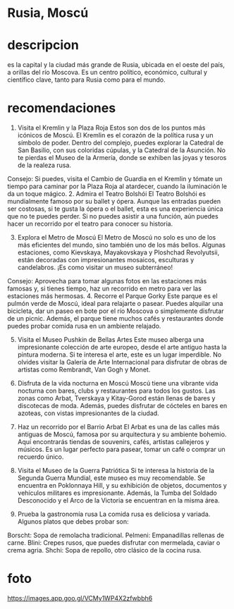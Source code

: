# Rusia, Moscú

# descripcion
es la capital y la ciudad más grande de Rusia, ubicada en el oeste del país, a orillas del río Moscova. Es un centro político, económico, cultural y científico clave, tanto para Rusia como para el mundo. 

# recomendaciones
1. Visita el Kremlin y la Plaza Roja
Estos son dos de los puntos más icónicos de Moscú. El Kremlin es el corazón de la política rusa y un símbolo de poder. Dentro del complejo, puedes explorar la Catedral de San Basilio, con sus coloridas cúpulas, y la Catedral de la Asunción. No te pierdas el Museo de la Armería, donde se exhiben las joyas y tesoros de la realeza rusa.

Consejo: Si puedes, visita el Cambio de Guardia en el Kremlin y tómate un tiempo para caminar por la Plaza Roja al atardecer, cuando la iluminación le da un toque mágico.
2. Admira el Teatro Bolshói
El Teatro Bolshói es mundialmente famoso por su ballet y ópera. Aunque las entradas pueden ser costosas, si te gusta la ópera o el ballet, esta es una experiencia única que no te puedes perder. Si no puedes asistir a una función, aún puedes hacer un recorrido por el teatro para conocer su historia.

3. Explora el Metro de Moscú
El Metro de Moscú no solo es uno de los más eficientes del mundo, sino también uno de los más bellos. Algunas estaciones, como Kievskaya, Mayakovskaya y Ploshchad Revolyutsii, están decoradas con impresionantes mosaicos, esculturas y candelabros. ¡Es como visitar un museo subterráneo!

Consejo: Aprovecha para tomar algunas fotos en las estaciones más famosas y, si tienes tiempo, haz un recorrido en metro para ver las estaciones más hermosas.
4. Recorre el Parque Gorky
Este parque es el pulmón verde de Moscú, ideal para relajarte o pasear. Puedes alquilar una bicicleta, dar un paseo en bote por el río Moscova o simplemente disfrutar de un picnic. Además, el parque tiene muchos cafés y restaurantes donde puedes probar comida rusa en un ambiente relajado.

5. Visita el Museo Pushkin de Bellas Artes
Este museo alberga una impresionante colección de arte europeo, desde el arte antiguo hasta la pintura moderna. Si te interesa el arte, este es un lugar imperdible. No olvides visitar la Galería de Arte Internacional para disfrutar de obras de artistas como Rembrandt, Van Gogh y Monet.

6. Disfruta de la vida nocturna en Moscú
Moscú tiene una vibrante vida nocturna con bares, clubs y restaurantes para todos los gustos. Las zonas como Arbat, Tverskaya y Kitay-Gorod están llenas de bares y discotecas de moda. Además, puedes disfrutar de cócteles en bares en azoteas, con vistas impresionantes de la ciudad.

7. Haz un recorrido por el Barrio Arbat
El Arbat es una de las calles más antiguas de Moscú, famosa por su arquitectura y su ambiente bohemio. Aquí encontrarás tiendas de souvenirs, cafés, artistas callejeros y músicos. Es un lugar perfecto para pasear, tomar un café o comprar un recuerdo único.

8. Visita el Museo de la Guerra Patriótica
Si te interesa la historia de la Segunda Guerra Mundial, este museo es muy recomendable. Se encuentra en Poklonnaya Hill, y su exhibición de objetos, documentos y vehículos militares es impresionante. Además, la Tumba del Soldado Desconocido y el Arco de la Victoria se encuentran en la misma área.

9. Prueba la gastronomía rusa
La comida rusa es deliciosa y variada. Algunos platos que debes probar son:

Borscht: Sopa de remolacha tradicional.
Pelmeni: Empanadillas rellenas de carne.
Blini: Crepes rusos, que puedes disfrutar con mermelada, caviar o crema agria.
Shchi: Sopa de repollo, otro clásico de la cocina rusa.

# foto
https://images.app.goo.gl/VCMy1WP4X2zfwbbh6
